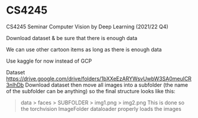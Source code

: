 # CS4245
CS4245 Seminar Computer Vision by Deep Learning (2021/22 Q4)

Download dataset & be sure that there is enough data

We can use other cartoon items as long as there is enough data

Use kaggle for now instead of GCP


Dataset
https://drive.google.com/drive/folders/1bXXeEzARYWsvUwbW3SA0meulCR3nIhDb
Download dataset then move all images into a subfolder (the name of the subfolder can be anything) so the final structure looks like this:
> data
    > faces
        > SUBFOLDER
            > img1.png
            > img2.png 
This is done so the torchvision ImageFolder dataloader properly loads the images
